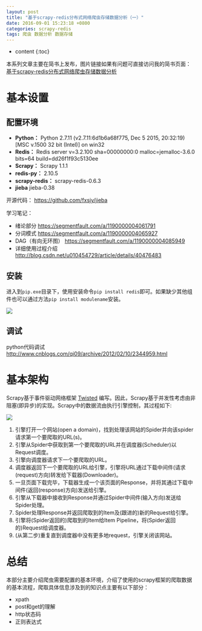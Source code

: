 ```yaml
---
layout: post
title: "基于scrapy-redis分布式网络爬虫存储数据分析（一）"
date: 2016-09-01 15:23:18 +0800
categories: scrapy-redis
tags: 爬虫 数据分析 数据存储
---
```

* content
{:toc}


本系列文章主要在简书上发布，图片链接如果有问题可直接访问我的简书页面：
[基于scrapy-redis分布式网络爬虫存储数据分析](http://www.jianshu.com/p/8f1e60ce8134)


# 基本设置 #

## 配置环境 ##
- **Python：** Python 2.7.11 (v2.7.11:6d1b6a68f775, Dec  5 2015, 20:32:19) [MSC v.1500 32 bit (Intel)] on win32
- **Redis：** Redis server v=3.2.100 sha=00000000:0 malloc=jemalloc-3.6.0 bits=64 build=dd26f1f93c5130ee
- **Scrapy：** Scrapy 1.1.1
- **redis-py：** 2.10.5
- **scrapy-redis：** scrapy-redis-0.6.3
- **jieba** jieba-0.38 


开源代码：
https://github.com/fxsjy/jieba


学习笔记：

 - 绪论部分 https://segmentfault.com/a/1190000004061791
 - 分词模式  https://segmentfault.com/a/1190000004065927
 - DAG（有向无环图） https://segmentfault.com/a/1190000004085949
 - 详细使用过程介绍  http://blog.csdn.net/u010454729/article/details/40476483









## 安装 ##
进入到`pip.exe`目录下，使用安装命令`pip install redis`即可。如果缺少其他组件也可以通过方法`pip install modulename`安装。

 
![](http://i.imgur.com/jdkMQep.png)

## 调试 ##
python代码调试
http://www.cnblogs.com/qi09/archive/2012/02/10/2344959.html

# 基本架构 #
Scrapy基于事件驱动网络框架 [Twisted](http://twistedmatrix.com/trac/) 编写。因此，Scrapy基于并发性考虑由非阻塞(即异步)的实现。Scrapy中的数据流由执行引擎控制，其过程如下:

![](http://i.imgur.com/7UDCrsB.png) 


1. 引擎打开一个网站(open a domain)，找到处理该网站的Spider并向该spider请求第一个要爬取的URL(s)。
2. 引擎从Spider中获取到第一个要爬取的URL并在调度器(Scheduler)以Request调度。
3. 引擎向调度器请求下一个要爬取的URL。
4. 调度器返回下一个要爬取的URL给引擎，引擎将URL通过下载中间件(请求(request)方向)转发给下载器(Downloader)。
5. 一旦页面下载完毕，下载器生成一个该页面的Response，并将其通过下载中间件(返回(response)方向)发送给引擎。
6. 引擎从下载器中接收到Response并通过Spider中间件(输入方向)发送给Spider处理。
7. Spider处理Response并返回爬取到的Item及(跟进的)新的Request给引擎。
8. 引擎将(Spider返回的)爬取到的Item给Item Pipeline，将(Spider返回的)Request给调度器。
9. (从第二步)重复直到调度器中没有更多地request，引擎关闭该网站。


# 总结 #

本部分主要介绍爬虫需要配置的基本环境，介绍了使用的scrapy框架的爬取数据的基本流程，爬取具体信息涉及到的知识点主要有以下部分：

- xpath
- post和get的理解
- http状态码
- 正则表达式


